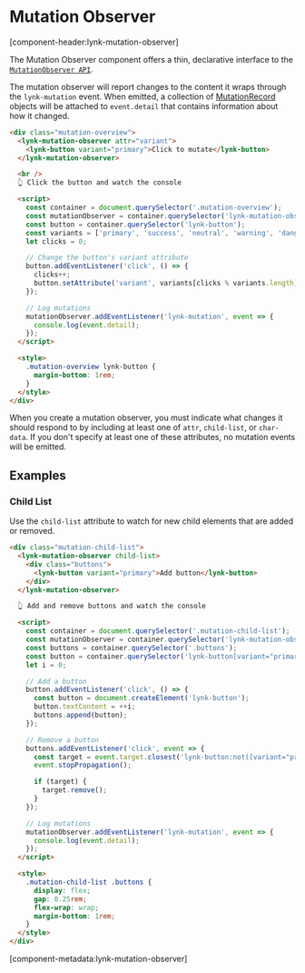 # Mutation Observer

[component-header:lynk-mutation-observer]

The Mutation Observer component offers a thin, declarative interface to the [`MutationObserver API`](https://developer.mozilla.org/en-US/docs/Web/API/MutationObserver).

The mutation observer will report changes to the content it wraps through the `lynk-mutation` event. When emitted, a collection of [MutationRecord](https://developer.mozilla.org/en-US/docs/Web/API/MutationRecord) objects will be attached to `event.detail` that contains information about how it changed.

```html preview
<div class="mutation-overview">
  <lynk-mutation-observer attr="variant">
    <lynk-button variant="primary">Click to mutate</lynk-button>
  </lynk-mutation-observer>

  <br />
  👆 Click the button and watch the console

  <script>
    const container = document.querySelector('.mutation-overview');
    const mutationObserver = container.querySelector('lynk-mutation-observer');
    const button = container.querySelector('lynk-button');
    const variants = ['primary', 'success', 'neutral', 'warning', 'danger'];
    let clicks = 0;

    // Change the button's variant attribute
    button.addEventListener('click', () => {
      clicks++;
      button.setAttribute('variant', variants[clicks % variants.length]);
    });

    // Log mutations
    mutationObserver.addEventListener('lynk-mutation', event => {
      console.log(event.detail);
    });
  </script>

  <style>
    .mutation-overview lynk-button {
      margin-bottom: 1rem;
    }
  </style>
</div>
```

<lunk-alert open>When you create a mutation observer, you must indicate what changes it should respond to by including at least one of `attr`, `child-list`, or `char-data`. If you don't specify at least one of these attributes, no mutation events will be emitted.</lynk-alert>

## Examples

### Child List

Use the `child-list` attribute to watch for new child elements that are added or removed.

```html preview
<div class="mutation-child-list">
  <lynk-mutation-observer child-list>
    <div class="buttons">
      <lynk-button variant="primary">Add button</lynk-button>
    </div>
  </lynk-mutation-observer>

  👆 Add and remove buttons and watch the console

  <script>
    const container = document.querySelector('.mutation-child-list');
    const mutationObserver = container.querySelector('lynk-mutation-observer');
    const buttons = container.querySelector('.buttons');
    const button = container.querySelector('lynk-button[variant="primary"]');
    let i = 0;

    // Add a button
    button.addEventListener('click', () => {
      const button = document.createElement('lynk-button');
      button.textContent = ++i;
      buttons.append(button);
    });

    // Remove a button
    buttons.addEventListener('click', event => {
      const target = event.target.closest('lynk-button:not([variant="primary"])');
      event.stopPropagation();

      if (target) {
        target.remove();
      }
    });

    // Log mutations
    mutationObserver.addEventListener('lynk-mutation', event => {
      console.log(event.detail);
    });
  </script>

  <style>
    .mutation-child-list .buttons {
      display: flex;
      gap: 0.25rem;
      flex-wrap: wrap;
      margin-bottom: 1rem;
    }
  </style>
</div>
```

[component-metadata:lynk-mutation-observer]
